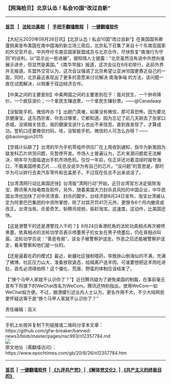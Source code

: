 ### 【网海拾贝】北京认怂！私会10国“改过自新”
------------------------

#### [首页](https://github.com/gfw-breaker/banned-news3/blob/master/README.md) &nbsp;&nbsp;|&nbsp;&nbsp; [法轮功真相](https://github.com/begood0513/basic/blob/master/README.md)  &nbsp;&nbsp;|&nbsp;&nbsp; [手把手翻墙教程](https://github.com/gfw-breaker/guides/wiki)  &nbsp;&nbsp;|&nbsp;&nbsp; [一键翻墙软件](https://github.com/gfw-breaker/nogfw/blob/master/README.md)  



<div><p>
 【大纪元2020年08月26日讯】【北京认怂！私会10国“改过自新”】在美国国务卿蓬佩奥宣布美国在南中国海的新立场三周后，北京私下召集了来自十个东南亚国家的外交官开会，中共呼吁东南亚国家联盟成员与北京合作，尽快恢复“南海行为守则”的谈判，以“显示出一些进展”，据知情人士披露：“北京虽然没有说中共想向谁展示进步，但显然是美国。”《南华早报》报道，这次会议在8月初举行，此前外界并无报道。东盟外交官认为，这次会议强调了北京希望让亚洲邻国更靠近自己的一面，同时，北京最近表现出了更多的意愿来讨论解决
 <ok href="https://www.epochtimes.com/gb/tag/%E5%8D%97%E6%B5%B7%E4%BA%89%E7%AB%AF.html">
  南海争端
 </ok>
 的方法，该问题一直在试图解决，以侧重于双边经济合作。
</p>
<p>
 【中美之间的主要差别】中美两国之间的主要差别在于：面对民生，一个拚命降价，一个疯狂涨价；一个拿民生赚选票，一个拿民生赚钞票。——@Canadaaqi
</p>
<p>
 【没智能手机、微信咋办？】出趟门真难，如果没有微信，那可真恐怖，因为要北京健康宝。这东西厉害，你去过哪里，它都知道。因为忘记了前几天刚去了张家口赤城，没填相关信息，我的健康宝说什么也出不来信息，直到我发现了，才算成功。登机口还要微信扫码，哇，没智能手机、微信的人可怎么办呀？——@baolongjun2015
</p>
<p>
 【空城计玩砸了】台湾的华为手机零组件供应厂在上周收到通知，指华为新案因为联发科芯片供货问题，先暂停开发。市场人士普遍认为，芯片来源问题若无法解决，明年华为面临退出手机市场危机。仅仅一年前，任正非还对着混球时报夸海口，不屑美国停卖芯片……任总没说华为有自己的芯片。“没问题”的意思是，那时华为可以转行去卖汽车零件和去盖房子。不过现在任总不出来说话了。
</p>
<p>
 【台湾清网行动比美国还快】台湾版“清网行动”开始，近日台湾官方决定驱除淘宝、腾讯等大陆电商及软件。另外，随着美国大力封杀具风险的中国企业，中华民国台湾也加快了对中资清查、封杀的脚步。台经济部8月24日宣布，淘宝台湾被认定为阿里巴巴集团的中资所掌控，除了对其开罚41万元外，更限令6个月内撤资或改正。台湾当局，杀爱奇艺，斩腾讯视频，驱赶淘宝。这速度，这动作，比美国还快。
</p>
<p>
 【这是港警干的还是港警找人干的？】8月24日香港旺角的法轮功真相点再次被喷黑墨，依真相点的法轮功学员表示喷墨男子的女友在男子喷墨后，仍在真相点叫嚣，法轮功学员说：“善恶有报”，该女子被警察护送走。作恶之后还能被警察护送走，看来警察和他们是一伙的。
</p>
<p>
 【还是逼着吃药的模式】最近，新疆社区强制喂药，导致排山倒海似的不满，充满了微博。社区压力山大，准备放软姿态，给隔离户送羊肉。可谁要想把这羊肉吃进肚，首先必须得拍照！这个僵化、荒唐、野蛮的体制应该结束了。
</p>
<p>
 【“换个马甲人家就不认识你了？”】近日腾讯疑为了避免美国的制裁，在事前毫无宣布下将旗下的WeChat改名为WeCom。腾讯还特别指出，使用WeCom一如WeChat般方便。不过，据港媒引述业内人士认为，更名作用不大，不少大陆网民更怀疑这等于是“换个马甲人家就不认识你了？”
</p>
<p>
 责任编辑：高义
</p>
</div>
<hr/>
手机上长按并复制下列链接或二维码分享本文章：<br/>
https://github.com/gfw-breaker/banned-news3/blob/master/pages/nsc993/n12357784.md <br/>
<a href='https://github.com/gfw-breaker/banned-news3/blob/master/pages/nsc993/n12357784.md'><img src='https://github.com/gfw-breaker/banned-news3/blob/master/pages/nsc993/n12357784.md.png'/></a> <br/>
原文地址（需翻墙访问）：https://www.epochtimes.com/gb/20/8/26/n12357784.htm


------------------------
#### [首页](https://github.com/gfw-breaker/banned-news3/blob/master/README.md) &nbsp;|&nbsp; [一键翻墙软件](https://github.com/gfw-breaker/nogfw/blob/master/README.md) &nbsp;| [《九评共产党》](https://github.com/gfw-breaker/9ping.md/blob/master/README.md#九评之一评共产党是什么) | [《解体党文化》](https://github.com/gfw-breaker/jtdwh.md/blob/master/README.md) | [《共产主义的终极目的》](https://github.com/gfw-breaker/gczydzjmd.md/blob/master/README.md)


<img src='http://gfw-breaker.win/banned-news3/pages/nsc993/n12357784.md' width='0px' height='0px'/>